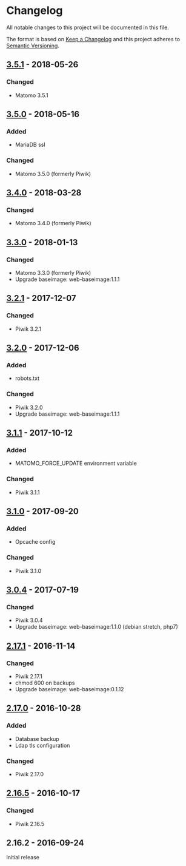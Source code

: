 # Changelog
All notable changes to this project will be documented in this file.

The format is based on [Keep a Changelog](http://keepachangelog.com/en/1.0.0/)
and this project adheres to [Semantic Versioning](http://semver.org/spec/v2.0.0.html).

## [3.5.1] - 2018-05-26
### Changed
  - Matomo 3.5.1

## [3.5.0] - 2018-05-16
### Added
  - MariaDB ssl

### Changed
  - Matomo 3.5.0 (formerly Piwik)

## [3.4.0] - 2018-03-28
### Changed
  - Matomo 3.4.0 (formerly Piwik)

## [3.3.0] - 2018-01-13
### Changed
  - Matomo 3.3.0 (formerly Piwik)
  - Upgrade baseimage: web-baseimage:1.1.1

## [3.2.1] - 2017-12-07
### Changed
  - Piwik 3.2.1

## [3.2.0] - 2017-12-06
### Added
  - robots.txt
### Changed
  - Piwik 3.2.0
  - Upgrade baseimage: web-baseimage:1.1.1

## [3.1.1] - 2017-10-12
### Added
  - MATOMO_FORCE_UPDATE environment variable
### Changed
  - Piwik 3.1.1

## [3.1.0] - 2017-09-20
### Added
  - Opcache config
### Changed
  - Piwik 3.1.0

## [3.0.4] - 2017-07-19
### Changed
  - Piwik 3.0.4
  - Upgrade baseimage: web-baseimage:1.1.0 (debian stretch, php7)

## [2.17.1] - 2016-11-14
### Changed
  - Piwik 2.17.1
  - chmod 600 on backups
  - Upgrade baseimage: web-baseimage:0.1.12

## [2.17.0] - 2016-10-28
### Added
  - Database backup
  - Ldap tls configuration
### Changed
  - Piwik 2.17.0

## [2.16.5] - 2016-10-17
### Changed
  - Piwik 2.16.5

## 2.16.2 - 2016-09-24
Initial release

[3.5.1]: https://github.com/osixia/docker-matomo/compare/v3.5.0...v3.5.1
[3.5.0]: https://github.com/osixia/docker-matomo/compare/v3.4.0...v3.5.0
[3.4.0]: https://github.com/osixia/docker-matomo/compare/v3.3.0...v3.4.0
[3.3.0]: https://github.com/osixia/docker-matomo/compare/v3.2.1...v3.3.0
[3.2.1]: https://github.com/osixia/docker-matomo/compare/v3.2.0...v3.2.1
[3.2.0]: https://github.com/osixia/docker-matomo/compare/v3.1.1...v3.2.0
[3.1.1]: https://github.com/osixia/docker-matomo/compare/v3.1.0...v3.1.1
[3.1.0]: https://github.com/osixia/docker-matomo/compare/v3.0.4...v3.1.0
[3.0.4]: https://github.com/osixia/docker-matomo/compare/v2.17.1...v3.0.4
[2.17.1]: https://github.com/osixia/docker-matomo/compare/v2.17.0...v2.17.1
[2.17.0]: https://github.com/osixia/docker-matomo/compare/v2.16.5...v2.17.0
[2.16.5]: https://github.com/osixia/docker-matomo/compare/v2.16.2...v2.16.5
